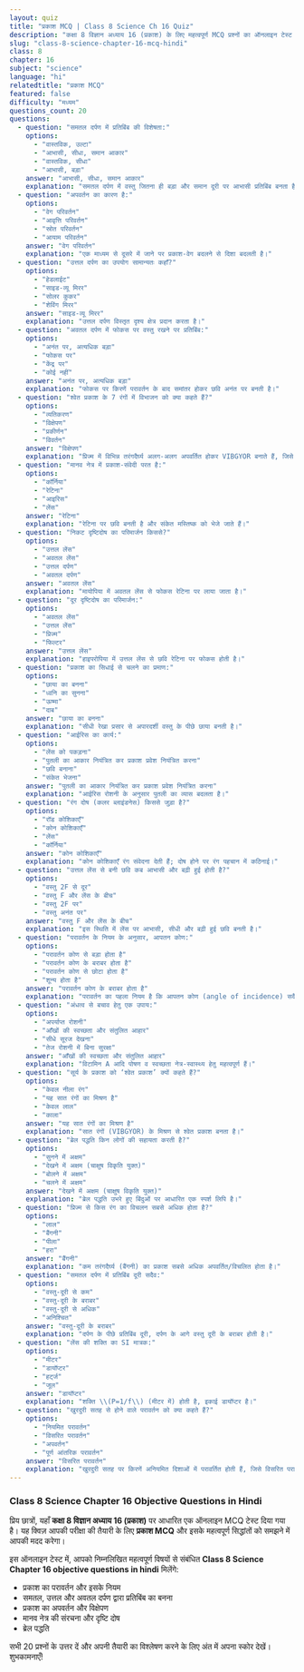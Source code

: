 ```yaml
---
layout: quiz
title: "प्रकाश MCQ | Class 8 Science Ch 16 Quiz"
description: "कक्षा 8 विज्ञान अध्याय 16 (प्रकाश) के लिए महत्वपूर्ण MCQ प्रश्नों का ऑनलाइन टेस्ट।"
slug: "class-8-science-chapter-16-mcq-hindi"
class: 8
chapter: 16
subject: "science"
language: "hi"
relatedtitle: "प्रकाश MCQ"
featured: false
difficulty: "मध्यम"
questions_count: 20
questions:
  - question: "समतल दर्पण में प्रतिबिंब की विशेषता:"
    options:
      - "वास्तविक, उल्टा"
      - "आभासी, सीधा, समान आकार"
      - "वास्तविक, सीधा"
      - "आभासी, बड़ा"
    answer: "आभासी, सीधा, समान आकार"
    explanation: "समतल दर्पण में वस्तु जितना ही बड़ा और समान दूरी पर आभासी प्रतिबिंब बनता है।"
  - question: "अपवर्तन का कारण है:"
    options:
      - "वेग परिवर्तन"
      - "आवृत्ति परिवर्तन"
      - "स्रोत परिवर्तन"
      - "आयाम परिवर्तन"
    answer: "वेग परिवर्तन"
    explanation: "एक माध्यम से दूसरे में जाने पर प्रकाश-वेग बदलने से दिशा बदलती है।"
  - question: "उत्तल दर्पण का उपयोग सामान्यतः कहाँ?"
    options:
      - "हेडलाईट"
      - "साइड-व्यू मिरर"
      - "सोलर कुकर"
      - "शेविंग मिरर"
    answer: "साइड-व्यू मिरर"
    explanation: "उत्तल दर्पण विस्तृत दृश्य क्षेत्र प्रदान करता है।"
  - question: "अवतल दर्पण में फोकस पर वस्तु रखने पर प्रतिबिंब:"
    options:
      - "अनंत पर, अत्यधिक बड़ा"
      - "फोकस पर"
      - "केंद्र पर"
      - "कोई नहीं"
    answer: "अनंत पर, अत्यधिक बड़ा"
    explanation: "फोकस पर किरणें परावर्तन के बाद समांतर होकर छवि अनंत पर बनती है।"
  - question: "श्वेत प्रकाश के 7 रंगों में विभाजन को क्या कहते हैं?"
    options:
      - "व्यतिकरण"
      - "विक्षेपण"
      - "प्रकीर्णन"
      - "विवर्तन"
    answer: "विक्षेपण"
    explanation: "प्रिज्म में विभिन्न तरंगदैर्घ्य अलग-अलग अपवर्तित होकर VIBGYOR बनाते हैं, जिसे विक्षेपण कहते हैं।"
  - question: "मानव नेत्र में प्रकाश-संवेदी परत है:"
    options:
      - "कॉर्निया"
      - "रेटिना"
      - "आइरिस"
      - "लेंस"
    answer: "रेटिना"
    explanation: "रेटिना पर छवि बनती है और संकेत मस्तिष्क को भेजे जाते हैं।"
  - question: "निकट दृष्टिदोष का परिमार्जन किससे?"
    options:
      - "उत्तल लेंस"
      - "अवतल लेंस"
      - "उत्तल दर्पण"
      - "अवतल दर्पण"
    answer: "अवतल लेंस"
    explanation: "मायोपिया में अवतल लेंस से फोकस रेटिना पर लाया जाता है।"
  - question: "दूर दृष्टिदोष का परिमार्जन:"
    options:
      - "अवतल लेंस"
      - "उत्तल लेंस"
      - "प्रिज्म"
      - "फिल्टर"
    answer: "उत्तल लेंस"
    explanation: "हाइपरोपिया में उत्तल लेंस से छवि रेटिना पर फोकस होती है।"
  - question: "प्रकाश का सिधाई से चलने का प्रमाण:"
    options:
      - "छाया का बनना"
      - "ध्वनि का सुनना"
      - "ऊष्मा"
      - "दाब"
    answer: "छाया का बनना"
    explanation: "सीधी रेखा प्रसार से अपारदर्शी वस्तु के पीछे छाया बनती है।"
  - question: "आईरिस का कार्य:"
    options:
      - "लेंस को पकड़ना"
      - "पुतली का आकार नियंत्रित कर प्रकाश प्रवेश नियंत्रित करना"
      - "छवि बनाना"
      - "संकेत भेजना"
    answer: "पुतली का आकार नियंत्रित कर प्रकाश प्रवेश नियंत्रित करना"
    explanation: "आईरिस रोशनी के अनुसार पुतली का व्यास बदलता है।"
  - question: "रंग दोष (कलर ब्लाइंडनेस) किससे जुड़ा है?"
    options:
      - "रॉड कोशिकाएँ"
      - "कोन कोशिकाएँ"
      - "लेंस"
      - "कॉर्निया"
    answer: "कोन कोशिकाएँ"
    explanation: "कोन कोशिकाएँ रंग संवेदना देती हैं; दोष होने पर रंग पहचान में कठिनाई।"
  - question: "उत्तल लेंस से बनी छवि कब आभासी और बढ़ी हुई होती है?"
    options:
      - "वस्तु 2F से दूर"
      - "वस्तु F और लेंस के बीच"
      - "वस्तु 2F पर"
      - "वस्तु अनंत पर"
    answer: "वस्तु F और लेंस के बीच"
    explanation: "इस स्थिति में लेंस पर आभासी, सीधी और बढ़ी हुई छवि बनती है।"
  - question: "परावर्तन के नियम के अनुसार, आपतन कोण:"
    options:
      - "परावर्तन कोण से बड़ा होता है"
      - "परावर्तन कोण के बराबर होता है"
      - "परावर्तन कोण से छोटा होता है"
      - "शून्य होता है"
    answer: "परावर्तन कोण के बराबर होता है"
    explanation: "परावर्तन का पहला नियम है कि आपतन कोण (angle of incidence) सदैव परावर्तन कोण (angle of reflection) के बराबर होता है।"
  - question: "अंधत्व से बचाव हेतु एक उपाय:"
    options:
      - "अपर्याप्त रोशनी"
      - "आँखों की स्वच्छता और संतुलित आहार"
      - "सीधे सूरज देखना"
      - "तेज रोशनी में बिना सुरक्षा"
    answer: "आँखों की स्वच्छता और संतुलित आहार"
    explanation: "विटामिन A आदि पोषण व स्वच्छता नेत्र-स्वास्थ्य हेतु महत्वपूर्ण हैं।"
  - question: "सूर्य के प्रकाश को ‘श्वेत प्रकाश’ क्यों कहते हैं?"
    options:
      - "केवल नीला रंग"
      - "यह सात रंगों का मिश्रण है"
      - "केवल लाल"
      - "काला"
    answer: "यह सात रंगों का मिश्रण है"
    explanation: "सात रंगों (VIBGYOR) के मिश्रण से श्वेत प्रकाश बनता है।"
  - question: "ब्रेल पद्धति किन लोगों की सहायता करती है?"
    options:
      - "सुनने में अक्षम"
      - "देखने में अक्षम (चाक्षुष विकृति युक्त)"
      - "बोलने में अक्षम"
      - "चलने में अक्षम"
    answer: "देखने में अक्षम (चाक्षुष विकृति युक्त)"
    explanation: "ब्रेल पद्धति उभरे हुए बिंदुओं पर आधारित एक स्पर्श लिपि है।"
  - question: "प्रिज्म से किस रंग का विचलन सबसे अधिक होता है?"
    options:
      - "लाल"
      - "बैंगनी"
      - "पीला"
      - "हरा"
    answer: "बैंगनी"
    explanation: "कम तरंगदैर्घ्य (बैंगनी) का प्रकाश सबसे अधिक अपवर्तित/विचलित होता है।"
  - question: "समतल दर्पण में प्रतिबिंब दूरी सदैव:"
    options:
      - "वस्तु-दूरी से कम"
      - "वस्तु-दूरी के बराबर"
      - "वस्तु-दूरी से अधिक"
      - "अनिश्चित"
    answer: "वस्तु-दूरी के बराबर"
    explanation: "दर्पण के पीछे प्रतिबिंब दूरी, दर्पण के आगे वस्तु दूरी के बराबर होती है।"
  - question: "लेंस की शक्ति का SI मात्रक:"
    options:
      - "मीटर"
      - "डायॉप्टर"
      - "हर्ट्ज"
      - "जूल"
    answer: "डायॉप्टर"
    explanation: "शक्ति \\(P=1/f\\) (मीटर में) होती है, इकाई डायॉप्टर है।"
  - question: "खुरदुरी सतह से होने वाले परावर्तन को क्या कहते हैं?"
    options:
      - "नियमित परावर्तन"
      - "विसरित परावर्तन"
      - "अपवर्तन"
      - "पूर्ण आंतरिक परावर्तन"
    answer: "विसरित परावर्तन"
    explanation: "खुरदुरी सतह पर किरणें अनियमित दिशाओं में परावर्तित होती हैं, जिसे विसरित परावर्तन कहते हैं।"
---
```


### Class 8 Science Chapter 16 Objective Questions in Hindi

प्रिय छात्रों, यहाँ **कक्षा 8 विज्ञान अध्याय 16 (प्रकाश)** पर आधारित एक ऑनलाइन MCQ टेस्ट दिया गया है। यह क्विज़ आपकी परीक्षा की तैयारी के लिए **प्रकाश MCQ** और इसके महत्वपूर्ण सिद्धांतों को समझने में आपकी मदद करेगा।

इस ऑनलाइन टेस्ट में, आपको निम्नलिखित महत्वपूर्ण विषयों से संबंधित **Class 8 Science Chapter 16 objective questions in hindi** मिलेंगे:
- प्रकाश का परावर्तन और इसके नियम
- समतल, उत्तल और अवतल दर्पण द्वारा प्रतिबिंब का बनना
- प्रकाश का अपवर्तन और विक्षेपण
- मानव नेत्र की संरचना और दृष्टि दोष
- ब्रेल पद्धति

सभी 20 प्रश्नों के उत्तर दें और अपनी तैयारी का विश्लेषण करने के लिए अंत में अपना स्कोर देखें। शुभकामनाएँ!